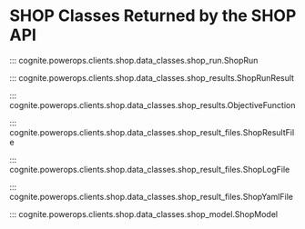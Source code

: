 # SHOP Classes Returned by the SHOP API

::: cognite.powerops.clients.shop.data_classes.shop_run.ShopRun

::: cognite.powerops.clients.shop.data_classes.shop_results.ShopRunResult

::: cognite.powerops.clients.shop.data_classes.shop_results.ObjectiveFunction

::: cognite.powerops.clients.shop.data_classes.shop_result_files.ShopResultFile

::: cognite.powerops.clients.shop.data_classes.shop_result_files.ShopLogFile

::: cognite.powerops.clients.shop.data_classes.shop_result_files.ShopYamlFile

::: cognite.powerops.clients.shop.data_classes.shop_model.ShopModel
